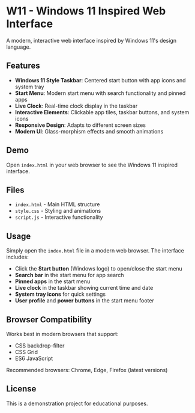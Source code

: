 # W11 - Windows 11 Inspired Web Interface

A modern, interactive web interface inspired by Windows 11's design language.

## Features

- **Windows 11 Style Taskbar**: Centered start button with app icons and system tray
- **Start Menu**: Modern start menu with search functionality and pinned apps
- **Live Clock**: Real-time clock display in the taskbar
- **Interactive Elements**: Clickable app tiles, taskbar buttons, and system icons
- **Responsive Design**: Adapts to different screen sizes
- **Modern UI**: Glass-morphism effects and smooth animations

## Demo

Open `index.html` in your web browser to see the Windows 11 inspired interface.

## Files

- `index.html` - Main HTML structure
- `style.css` - Styling and animations
- `script.js` - Interactive functionality

## Usage

Simply open the `index.html` file in a modern web browser. The interface includes:

- Click the **Start button** (Windows logo) to open/close the start menu
- **Search bar** in the start menu for app search
- **Pinned apps** in the start menu
- **Live clock** in the taskbar showing current time and date
- **System tray icons** for quick settings
- **User profile** and **power buttons** in the start menu footer

## Browser Compatibility

Works best in modern browsers that support:
- CSS backdrop-filter
- CSS Grid
- ES6 JavaScript

Recommended browsers: Chrome, Edge, Firefox (latest versions)

## License

This is a demonstration project for educational purposes.
